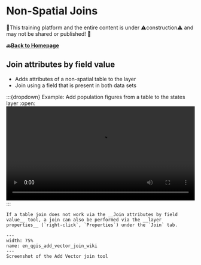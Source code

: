 # Non-Spatial Joins

🚧This training platform and the entire content is under ⚠️construction⚠️ and may not be shared or published! 🚧

__🔙[Back to Homepage](/content/intro.md)__

## Join attributes by field value
- Adds attributes of a non-spatial table to the layer
- Join using a field that is present in both data sets

:::{dropdown} Example: Add population figures from a table to the states layer
:open:
<video width="100%" controls src="https://github.com/GIScience/gis-training-resource-center/raw/main/fig/en_qgis_non_spatial_join_wiki.mp4"></video>
:::

```{Hint}
If a table join does not work via the __Join attributes by field value__ tool, a join can also be performed via the __layer properties__ (`right-click`, `Properties`) under the `Join` tab.
```
```{figure} /fig/en_qgis_add_vector_join_wiki.png
---
width: 75%
name: en_qgis_add_vector_join_wiki
---
Screenshot of the Add Vector join tool
```
